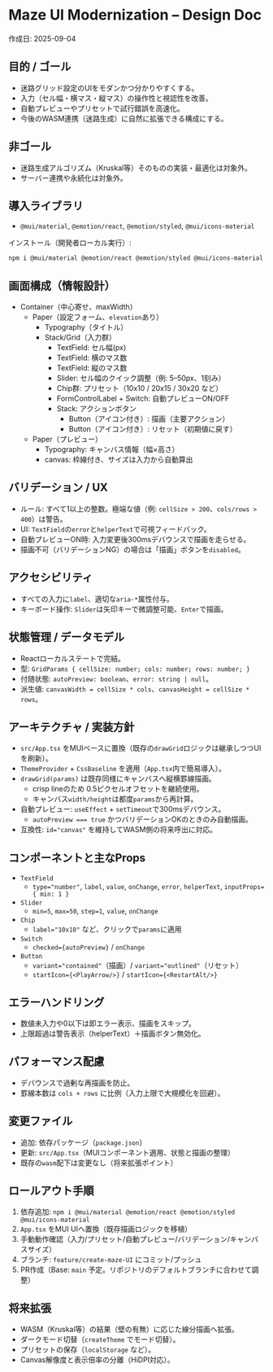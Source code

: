 # Maze UI Modernization – Design Doc

作成日: 2025-09-04

## 目的 / ゴール

- 迷路グリッド設定のUIをモダンかつ分かりやすくする。
- 入力（セル幅・横マス・縦マス）の操作性と視認性を改善。
- 自動プレビューやプリセットで試行錯誤を高速化。
- 今後のWASM連携（迷路生成）に自然に拡張できる構成にする。

## 非ゴール

- 迷路生成アルゴリズム（Kruskal等）そのものの実装・最適化は対象外。
- サーバー連携や永続化は対象外。

## 導入ライブラリ

- `@mui/material`, `@emotion/react`, `@emotion/styled`, `@mui/icons-material`

インストール（開発者ローカル実行）:

```bash
npm i @mui/material @emotion/react @emotion/styled @mui/icons-material
```

## 画面構成（情報設計）

- Container（中心寄せ、maxWidth）
  - Paper（設定フォーム、`elevation`あり）
    - Typography（タイトル）
    - Stack/Grid（入力群）
      - TextField: セル幅(px)
      - TextField: 横のマス数
      - TextField: 縦のマス数
      - Slider: セル幅のクイック調整（例: 5–50px、1刻み）
      - Chip群: プリセット（10x10 / 20x15 / 30x20 など）
      - FormControlLabel + Switch: 自動プレビューON/OFF
      - Stack: アクションボタン
        - Button（アイコン付き）: 描画（主要アクション）
        - Button（アイコン付き）: リセット（初期値に戻す）
  - Paper（プレビュー）
    - Typography: キャンバス情報（幅×高さ）
    - canvas: 枠線付き、サイズは入力から自動算出

## バリデーション / UX

- ルール: すべて1以上の整数。極端な値（例: `cellSize > 200`、`cols/rows > 400`）は警告。
- UI: `TextField`の`error`と`helperText`で可視フィードバック。
- 自動プレビューON時: 入力変更後300msデバウンスで描画を走らせる。
- 描画不可（バリデーションNG）の場合は「描画」ボタンを`disabled`。

## アクセシビリティ

- すべての入力に`label`、適切な`aria-*`属性付与。
- キーボード操作: `Slider`は矢印キーで微調整可能、`Enter`で描画。

## 状態管理 / データモデル

- Reactローカルステートで完結。
- 型: `GridParams { cellSize: number; cols: number; rows: number; }`
- 付随状態: `autoPreview: boolean`、`error: string | null`。
- 派生値: `canvasWidth = cellSize * cols`、`canvasHeight = cellSize * rows`。

## アーキテクチャ / 実装方針

- `src/App.tsx` をMUIベースに置換（既存の`drawGrid`ロジックは継承しつつUIを刷新）。
- `ThemeProvider` + `CssBaseline` を適用（`App.tsx`内で簡易導入）。
- `drawGrid(params)` は既存同様にキャンバスへ縦横罫線描画。
  - crisp lineのため 0.5ピクセルオフセットを継続使用。
  - キャンバス`width/height`は都度`params`から再計算。
- 自動プレビュー: `useEffect` + `setTimeout`で300msデバウンス。
  - `autoPreview === true` かつバリデーションOKのときのみ自動描画。
- 互換性: `id="canvas"` を維持してWASM側の将来呼出に対応。

## コンポーネントと主なProps

- `TextField`
  - `type="number"`, `label`, `value`, `onChange`, `error`, `helperText`, `inputProps={ min: 1 }`
- `Slider`
  - `min=5`, `max=50`, `step=1`, `value`, `onChange`
- `Chip`
  - `label="10x10"` など、クリックで`params`に適用
- `Switch`
  - `checked={autoPreview}` / `onChange`
- `Button`
  - `variant="contained"`（描画）/ `variant="outlined"`（リセット）
  - `startIcon={<PlayArrow/>}` / `startIcon={<RestartAlt/>}`

## エラーハンドリング

- 数値未入力や0以下は即エラー表示、描画をスキップ。
- 上限超過は警告表示（helperText）＋描画ボタン無効化。

## パフォーマンス配慮

- デバウンスで過剰な再描画を防止。
- 罫線本数は `cols + rows` に比例（入力上限で大規模化を回避）。

## 変更ファイル

- 追加: 依存パッケージ（`package.json`）
- 更新: `src/App.tsx`（MUIコンポーネント適用、状態と描画の整理）
- 既存の`wasm`配下は変更なし（将来拡張ポイント）

## ロールアウト手順

1. 依存追加: `npm i @mui/material @emotion/react @emotion/styled @mui/icons-material`
2. `App.tsx` をMUI UIへ置換（既存描画ロジックを移植）
3. 手動動作確認（入力/プリセット/自動プレビュー/バリデーション/キャンバスサイズ）
4. ブランチ: `feature/create-maze-UI` にコミット/プッシュ
5. PR作成（Base: `main` 予定。リポジトリのデフォルトブランチに合わせて調整）

## 将来拡張

- WASM（Kruskal等）の結果（壁の有無）に応じた線分描画へ拡張。
- ダークモード切替（`createTheme` でモード切替）。
- プリセットの保存（`localStorage` など）。
- Canvas解像度と表示倍率の分離（HiDPI対応）。

